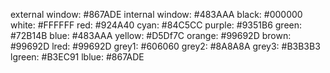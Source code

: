 external window: #867ADE
internal window: #483AAA
black: #000000
white: #FFFFFF
red: #924A40
cyan: #84C5CC
purple: #9351B6
green: #72B14B
blue: #483AAA
yellow: #D5Df7C
orange: #99692D
brown: #99692D
lred: #99692D
grey1: #606060
grey2: #8A8A8A
grey3: #B3B3B3
lgreen: #B3EC91
lblue: #867ADE